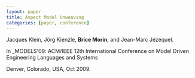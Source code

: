 ```yaml
---
layout: paper
title: Aspect Model Unweaving
categories: [paper, conference]
---
```

Jacques Klein, Jörg Kienzle, **Brice Morin**, and Jean-Marc Jézéquel. 

In _MODELS'09: ACM/IEEE 12th International Conference on Model Driven Engineering Languages and Systems

Denver, Colorado, USA, Oct 2009.
